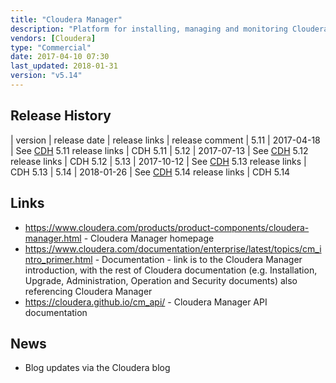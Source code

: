 ```yaml
---
title: "Cloudera Manager"
description: "Platform for installing, managing and monitoring Cloudera CDH Hadoop clusters.  Supports creation of clusters using step by step wizards, plus cluster templates for creating multiple clusters with the same configuration (e.g. dev, test and production), using either native OS packages or parcels (a Cloudera Manager distribution format that has a number of advantages over packages).  Also supports the administration and configuration of clusters (including user and resource management, and the ability to manage multiple clusters); the automated Kerberization of clusters; monitoring of cluster, host and service statuses, health and metrics; generation of events and the use of custom triggers to take action on these; the visualisation of metrics; centralised log management; HDFS reports and automatic replication of data to a backup/DR cluster.  Also integrates directly with Cloudera Support to enable proactive support.  Web based, with a REST API and a full security model with auditing of all actions, and the ability to add support for custom services.  Introduced in January 2012 as a replacement for the Cloudera Management Suite (CMS).  Available for free without some enterprise features, or as part of a Cloudera CDH subscription."
vendors: [Cloudera]
type: "Commercial"
date: 2017-04-10 07:30
last_updated: 2018-01-31
version: "v5.14"
---
```

## Release History

| version | release date | release links | release comment
| 5.11 | 2017-04-18 | See [CDH](/technologies/cloudera-cdh/) 5.11 release links | CDH 5.11
| 5.12 | 2017-07-13 | See [CDH](/technologies/cloudera-cdh/) 5.12 release links | CDH 5.12
| 5.13 | 2017-10-12 | See [CDH](/technologies/cloudera-cdh/) 5.13 release links | CDH 5.13
| 5.14 | 2018-01-26 | See [CDH](/technologies/cloudera-cdh/) 5.14 release links | CDH 5.14

## Links

* <https://www.cloudera.com/products/product-components/cloudera-manager.html> - Cloudera Manager homepage
* <https://www.cloudera.com/documentation/enterprise/latest/topics/cm_intro_primer.html> - Documentation - link is to the Cloudera Manager introduction, with the rest of Cloudera documentation (e.g. Installation, Upgrade, Administration, Operation and Security documents) also referencing Cloudera Manager
* <https://cloudera.github.io/cm_api/> - Cloudera Manager API documentation

## News

* Blog updates via the Cloudera blog